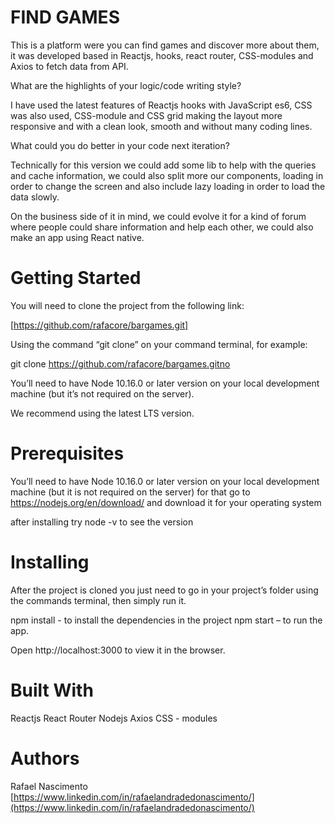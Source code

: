 # FIND GAMES

This is a platform were you can find games and discover more about them, it was developed based in Reactjs, hooks, react router, CSS-modules and Axios to fetch data from API.

What are the highlights of your logic/code writing style?

I have used the latest features of Reactjs hooks with JavaScript es6, CSS was also used, CSS-module and CSS grid making the layout more responsive and with a clean look, smooth and without many coding lines.

What could you do better in your code next iteration?

Technically for this version we could add some lib to help with the queries and cache information, we could also split more our components, loading in order to change the screen and also include lazy loading in order to load the data slowly.

On the business side of it in mind, we could evolve it for a kind of forum where people could share information and help each other, we could also make an app using React native.

# Getting Started

You will need to clone the project from the following link:

[https://github.com/rafacore/bargames.git]

Using the command “git clone” on your command terminal, for example:

git clone https://github.com/rafacore/bargames.gitno

You’ll need to have Node 10.16.0 or later version on your local development machine (but it’s not required on the server).

We recommend using the latest LTS version.

# Prerequisites

You’ll need to have Node 10.16.0 or later version on your local development machine (but it is not required on the server) for that go to https://nodejs.org/en/download/ and download it for your operating system

after installing try node -v to see the version

# Installing

After the project is cloned you just need to go in your project’s folder using the commands terminal, then simply run it.

npm install - to install the dependencies in the project
npm start – to run the app.

Open http://localhost:3000 to view it in the browser.

# Built With

Reactjs
React Router
Nodejs
Axios
CSS - modules

# Authors

Rafael Nascimento
[https://www.linkedin.com/in/rafaelandradedonascimento/](https://www.linkedin.com/in/rafaelandradedonascimento/)
